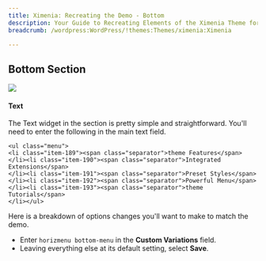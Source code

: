 ```yaml
---
title: Ximenia: Recreating the Demo - Bottom
description: Your Guide to Recreating Elements of the Ximenia Theme for WordPress
breadcrumb: /wordpress:WordPress/!themes:Themes/ximenia:Ximenia

---
```


Bottom Section
-----
![][demo1]

#### Text
The Text widget in the section is pretty simple and straightforward. You'll need to enter the following in the main text field.

~~~
<ul class="menu">
<li class="item-189"><span class="separator">theme Features</span>
</li><li class="item-190"><span class="separator">Integrated Extensions</span>
</li><li class="item-191"><span class="separator">Preset Styles</span>
</li><li class="item-192"><span class="separator">Powerful Menu</span>
</li><li class="item-193"><span class="separator">theme Tutorials</span>
</li></ul>
~~~

Here is a breakdown of options changes you'll want to make to match the demo.

* Enter `horizmenu bottom-menu` in the **Custom Variations** field.
* Leaving everything else at its default setting, select **Save**.

[demo1]: assets/demo_widget_12.jpeg
